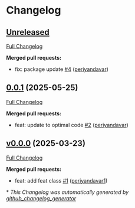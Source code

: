 # Changelog

## [Unreleased](https://github.com/periyandavar/gp_sys/tree/HEAD)

[Full Changelog](https://github.com/periyandavar/gp_sys/compare/0.0.1...HEAD)

**Merged pull requests:**

- fix: package update [\#4](https://github.com/periyandavar/gp_sys/pull/4) ([periyandavar](https://github.com/periyandavar))

## [0.0.1](https://github.com/periyandavar/gp_sys/tree/0.0.1) (2025-05-25)

[Full Changelog](https://github.com/periyandavar/gp_sys/compare/v0.0.0...0.0.1)

**Merged pull requests:**

- feat: update to optimal code [\#2](https://github.com/periyandavar/gp_sys/pull/2) ([periyandavar](https://github.com/periyandavar))

## [v0.0.0](https://github.com/periyandavar/gp_sys/tree/v0.0.0) (2025-03-23)

[Full Changelog](https://github.com/periyandavar/gp_sys/compare/c8d2abb8f650b8f4d6663c37ebccc311d0ddb923...v0.0.0)

**Merged pull requests:**

- feat: add feat class [\#1](https://github.com/periyandavar/gp_sys/pull/1) ([periyandavar1](https://github.com/periyandavar1))



\* *This Changelog was automatically generated by [github_changelog_generator](https://github.com/github-changelog-generator/github-changelog-generator)*
